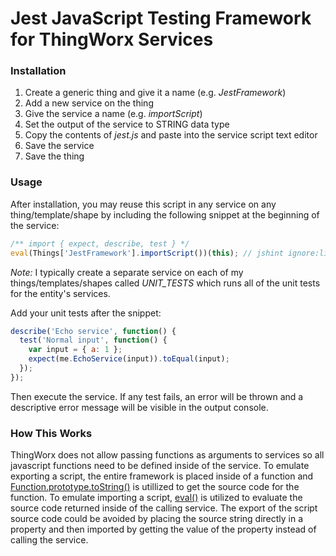 # Jest JavaScript Testing Framework for ThingWorx Services

### Installation
1. Create a generic thing and give it a name (e.g. _JestFramework_)
2. Add a new service on the thing
3. Give the service a name (e.g. _importScript_)
3. Set the output of the service to STRING data type
4. Copy the contents of _jest.js_ and paste into the service script text editor
5. Save the service
6. Save the thing

### Usage
After installation, you may reuse this script in any service on any thing/template/shape by including the following snippet at the beginning of the service:

```javascript
/** import { expect, describe, test } */
eval(Things['JestFramework'].importScript())(this); // jshint ignore:line
```

*Note:* I typically create a separate service on each of my things/templates/shapes called *_UNIT_TESTS_* which runs all of the unit tests for the entity's services.

Add your unit tests after the snippet:
```javascript
describe('Echo service', function() {
  test('Normal input', function() {
    var input = { a: 1 };
    expect(me.EchoService(input)).toEqual(input);
  });
});
```

Then execute the service. If any test fails, an error will be thrown and a descriptive error message will be visible in the output console.


### How This Works
ThingWorx does not allow passing functions as arguments to services so all javascript functions need to be defined inside of the service.  To emulate exporting a script, the entire framework is placed inside of a function and [Function.prototype.toString()](https://developer.mozilla.org/en-US/docs/Web/JavaScript/Reference/Global_Objects/Function/toString) is utillized to get the source code for the function. To emulate importing a script, [eval()](https://developer.mozilla.org/en-US/docs/Web/JavaScript/Reference/Global_Objects/eval) is utilized to evaluate the source code returned inside of the calling service.  The export of the script source code could be avoided by placing the source string directly in a property and then imported by getting the value of the property instead of calling the service.
